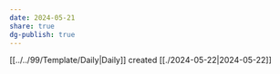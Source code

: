 ```yaml
---
date: 2024-05-21
share: true
dg-publish: true
---
```

[[../../99/Template/Daily|Daily]] created
[[./2024-05-22|2024-05-22]]
